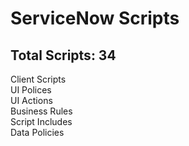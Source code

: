 <h1>ServiceNow Scripts</h1>

<h2> Total Scripts: 34 </h2>

Client Scripts <br>
UI Polices <br>
UI Actions <br>
Business Rules <br>
Script Includes <br>
Data Policies <br>


